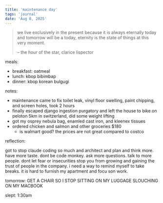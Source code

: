 ```yaml
---
title: 'maintenance day'
tags: 'journal'
date: 'Aug 8, 2025'
---
```


> we live exclusively in the present because it is always eternally today and tomorrow will be a today, eternity is the state of things at this very moment.
>
> – the hour of the star, clarice lispector

meals:

- breakfast: oatmeal
- lunch: kbop bibimbap
- dinner: kbop korean bulgugi

notes:

- maintenance came to fix toilet leak, vinyl floor swelling, paint chipping, and screen holes, took 2 hours
- finally escaped django ingestion purgatory and left the house to bike on peloton 5km in switzerland, did some weight lifting
- got my osprey nebula bag, enamled cast iron, and kleenex tissues
- ordered chicken and salmon and other groceries $180
  - is walmart good? the prices are not great compared to costco

reflection:

got to stop claude coding so much and architect and plan and think more. have more taste. dont be code monkey. ask more questions. talk to more people. dont let fear or insecurities stop you from growing and gaining the trust of people in the company. i need a way to remind myself to take breaks. it is hard to furnish my apartment and focu son work.

tomorrow: GET A CHAIR SO I STOP SITTING ON MY LUGGAGE SLOUCHING ON MY MACBOOK

slept: 1:30am
